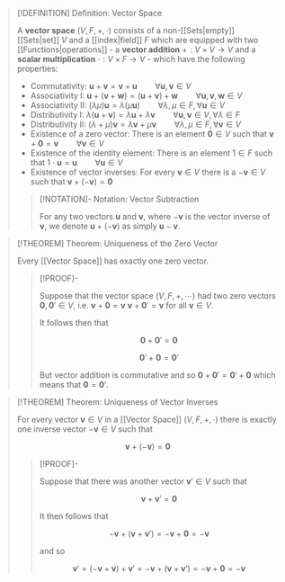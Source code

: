 >[!DEFINITION] Definition: Vector Space
>
>A **vector space** $(V,F,+,\cdot)$ consists of a non-[[Sets|empty]] [[Sets|set]] $V$ and a [[index|field]] $F$ which are equipped with two [[Functions|operations]] - a **vector addition** $+: V \times V \to V$ and a **scalar multiplication** $\cdot: V \times F \to V$ - which have the following properties:
>
>- Commutativity: $\mathbf{u} + \mathbf{v} = \mathbf{v} + \mathbf{u} \qquad \forall \mathbf{u},\mathbf{v} \in V$
>- Associativity I: $\mathbf{u} + (\mathbf{v} + \mathbf{w}) = (\mathbf{u} + \mathbf{v}) + \mathbf{w} \qquad \forall \mathbf{u},\mathbf{v}, \mathbf{w} \in V$
>- Associativity II: $(\lambda\mu)\mathbf{u} = \lambda(\mu\mathbf{u}) \qquad \forall \lambda,\mu\in F, \forall \mathbf{u} \in V$
>- Distributivity I: $\lambda (\mathbf{u} + \mathbf{v}) = \lambda\mathbf{u}+\lambda\mathbf{v} \qquad \forall \mathbf{u},\mathbf{v} \in V, \forall \lambda \in F$
>- Distributivity II: $(\lambda + \mu)\mathbf{v} = \lambda\mathbf{v}+\mu\mathbf{v} \qquad \forall \lambda,\mu \in F, \forall \mathbf{v}\in V$
>- Existence of a zero vector: There is an element $\mathbf{0} \in V$ such that $\mathbf{v} + \mathbf{0} = \mathbf{v} \qquad \forall \mathbf{v} \in V$
>- Existence of the identity element: There is an element $1 \in F$ such that $1\cdot \mathbf{u} = \mathbf{u} \qquad \forall \mathbf{u}\in V$
>- Existence of vector inverses: For every $\mathbf{v} \in V$ there is a $-\mathbf{v} \in V$ such that $\mathbf{v} + (-\mathbf{v}) = \mathbf{0}$
>
>>[!NOTATION]- Notation: Vector Subtraction
>>
>>For any two vectors $\mathbf{u}$ and $\mathbf{v}$, where $-\mathbf{v}$ is the vector inverse of $\mathbf{v}$, we denote $\mathbf{u} + (-\mathbf{v})$ as simply $\mathbf{u} - \mathbf{v}$.
>>
>

>[!THEOREM] Theorem: Uniqueness of the Zero Vector
>
>Every [[Vector Space]] has exactly one zero vector.
>
>>[!PROOF]-
>>
>>Suppose that the vector space $(V,F,+,\cdots)$ had two zero vectors $\mathbf{0}, \mathbf{0}' \in V$, i.e. $\mathbf{v}+ \mathbf{0} = \mathbf{v}$ $\mathbf{v}+ \mathbf{0}'= \mathbf{v}$ for all $\mathbf{v} \in V$.
>>
>>It follows then that
>>
>>$$
>>\mathbf{0} + \mathbf{0}' = \mathbf{0}
>>$$
>>
>>$$
>>\mathbf{0}' + \mathbf{0} = \mathbf{0}'
>>$$
>>
>>But vector addition is commutative and so $\mathbf{0} + \mathbf{0}' = \mathbf{0}' + \mathbf{0}$ which means that $\mathbf{0} = \mathbf{0}'$.
>>
>

>[!THEOREM] Theorem: Uniqueness of Vector Inverses
>
>For every vector $\mathbf{v} \in V$ in a [[Vector Space]] $(V,F,+,\cdot)$ there is exactly one inverse vector $-\mathbf{v} \in V$ such that
>
>$$
>\mathbf{v} + (-\mathbf{v}) = \mathbf{0}
>$$
>
>>[!PROOF]-
>>
>>Suppose that there was another vector $\mathbf{v}' \in V$ such that
>>
>>$$
>>\mathbf{v} + \mathbf{v}' = \mathbf{0}
>>$$
>>
>>It then follows that
>>
>>$$
>>-\mathbf{v} + (\mathbf{v}+\mathbf{v}') = -\mathbf{v}+\mathbf{0}=-\mathbf{v}
>>$$
>>
>>and so
>>
>>$$
>>\mathbf{v}' = (-\mathbf{v}+\mathbf{v})+\mathbf{v}'=-\mathbf{v}+(\mathbf{v}+\mathbf{v}')=-\mathbf{v}+\mathbf{0}=-\mathbf{v}
>>$$
>>
>